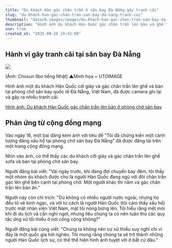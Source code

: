 ```yaml
---
title: "Du khách Hàn gác chân trần ở sân bay Đà Nẵng gây tranh cãi"
slug: "du-khach-han-gac-chan-tran-san-bay-da-nang-tranh-cai"
thumbnail: "data/6.images/images/du-khach-han-gac-chan-tran-san-bay-da-nang-tranh-cai.webp"
description: "Hình ảnh du khách Hàn Quốc gác chân trần lên bàn và ghế tại phòng chờ sân bay quốc tế Đà Nẵng đã gây ra làn sóng tranh cãi về phép lịch sự nơi công cộng."
use: true
created_at: "2025-09-20 19:42:08"
---
```


## Hành vi gây tranh cãi tại sân bay Đà Nẵng

![](/images/20250919-00080144-chosun-000-13-view.webp)

(Ảnh: Chosun Ilbo tiếng Nhật) ▲Minh họa = UTOIMAGE

Hình ảnh một du khách Hàn Quốc cởi giày và gác chân trần lên ghế và bàn tại phòng chờ sân bay quốc tế Đà Nẵng, Việt Nam, đã được camera ghi lại và gây ra nhiều tranh cãi.

[Hình ảnh: Du khách Hàn Quốc gác chân trần lên bàn ở phòng chờ sân bay](https://www.chosunonline.com/svc/view.html?contid=2025091980144&no=1)

## Phản ứng từ cộng đồng mạng

Vào ngày 16, một bài đăng kèm ảnh với tiêu đề "Tôi đã chứng kiến một cảnh tượng đáng xấu hổ tại phòng chờ sân bay Đà Nẵng" đã được đăng tải trên một trang cộng đồng mạng.

Nhìn vào ảnh, có thể thấy các du khách cởi giày và gác chân trần lên ghế sofa và bàn tại phòng chờ sân bay.

Người đăng bài viết: "Vài ngày trước, khi đang đợi chuyến bay đêm, tôi thấy một nhóm du khách được cho là người Hàn Quốc đang ngủ với đôi chân trần gác lên ghế bên cạnh tại phòng chờ. Một người khác thì nằm và gác chân trần lên bàn ăn."

Người này còn chỉ trích: "Dù không có nhiều người nước ngoài, nhưng họ đều tỏ vẻ kinh ngạc, và với tư cách là người Hàn Quốc (tôi cảm thấy xấu hổ) trước mặt nhân viên Việt Nam, mặt tôi nóng bừng lên. Tôi hiểu rằng mệt mỏi khi đi du lịch và cần nghỉ ngơi, nhưng liệu chúng ta có nên tuân thủ các quy tắc ứng xử tối thiểu ở nơi công cộng không?"

Người đăng bài cũng viết: "Chúng ta không nên cư xử thiếu suy nghĩ chỉ vì đây là một quốc gia hơi nghèo. Tôi mong rằng chúng ta sẽ trở thành những người Hàn Quốc lịch sự, có thể thể hiện hình ảnh tuyệt vời ở bất cứ đâu."
